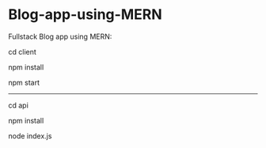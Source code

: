 # Blog-app-using-MERN

Fullstack Blog app using MERN:

cd client

npm install

npm start

--------------------------------------------------

cd api

npm install

node index.js

